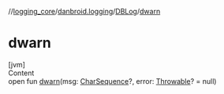 //[logging_core](../../../index.md)/[danbroid.logging](../index.md)/[DBLog](index.md)/[dwarn](dwarn.md)



# dwarn  
[jvm]  
Content  
open fun [dwarn](dwarn.md)(msg: [CharSequence](https://kotlinlang.org/api/latest/jvm/stdlib/kotlin/-char-sequence/index.html)?, error: [Throwable](https://kotlinlang.org/api/latest/jvm/stdlib/kotlin/-throwable/index.html)? = null)  



